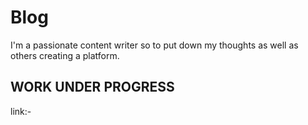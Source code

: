 # Blog
I'm a passionate content writer so to put down my thoughts as well as others creating a platform.
## WORK UNDER PROGRESS
link:- 
